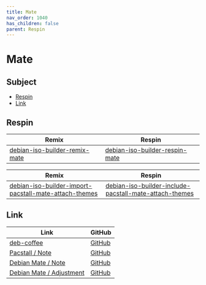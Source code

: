 ```yaml
---
title: Mate
nav_order: 1040
has_children: false
parent: Respin
---
```



# Mate




## Subject

* [Respin](#respin)
* [Link](#link)



## Respin

| Remix  | Respin |
| ------ | ------ |
| [debian-iso-builder-remix-mate](https://github.com/samwhelp/debian-iso-builder-remix-mate) | [debian-iso-builder-respin-mate](https://github.com/samwhelp/debian-iso-builder-respin-mate) |


| Remix  | Respin |
| ------ | ------ |
| [debian-iso-builder-import-pacstall-mate-attach-themes](https://github.com/samwhelp/debian-iso-builder-import-pacstall-mate-attach-themes) | [debian-iso-builder-include-pacstall-mate-attach-themes](https://github.com/samwhelp/debian-iso-builder-include-pacstall-mate-attach-themes) |




## Link

| Link | GitHub |
| ---- | ------ |
| [deb-coffee](https://samwhelp.github.io/deb-coffee/) | [GitHub](https://github.com/samwhelp/deb-coffee) |
| [Pacstall / Note](https://samwhelp.github.io/note-about-pacstall/) | [GitHub](https://github.com/samwhelp/note-about-pacstall) |
| [Debian Mate / Note](https://samwhelp.github.io/note-about-debian-mate/) | [GitHub](https://github.com/samwhelp/note-about-debian-mate) |
| [Debian Mate / Adjustment](https://samwhelp.github.io/debian-mate-adjustment/) | [GitHub](https://github.com/samwhelp/debian-mate-adjustment) |

